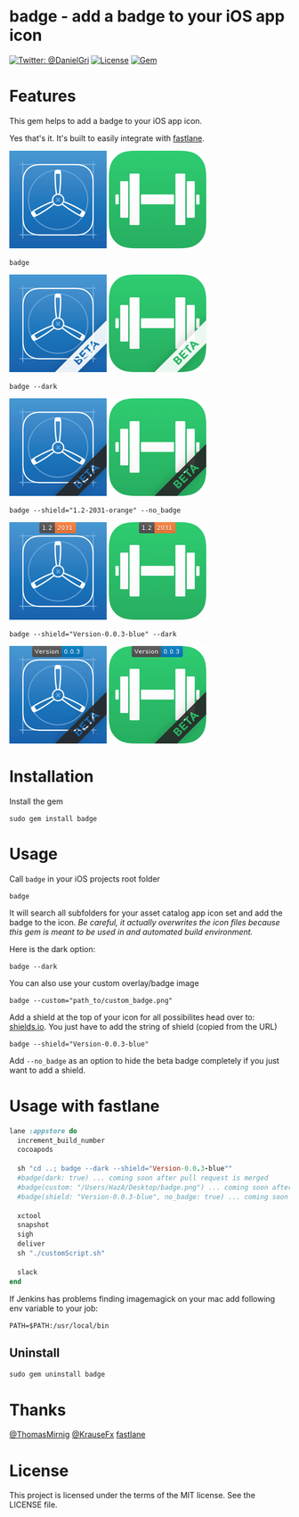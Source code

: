 badge - add a badge to your iOS app icon
============

[![Twitter: @DanielGri](https://img.shields.io/badge/contact-@DanielGri-blue.svg?style=flat)](https://twitter.com/DanielGri)
[![License](http://img.shields.io/badge/license-MIT-green.svg?style=flat)](https://github.com/HazAT/badge/blob/master/LICENSE)
[![Gem](https://img.shields.io/gem/v/badge.svg?style=flat)](http://rubygems.org/gems/badge)

# Features

This gem helps to add a badge to your iOS app icon.

Yes that's it.
It's built to easily integrate with [fastlane](https://github.com/fastlane/fastlane).

![assets/icon175x175.png](assets/icon175x175.png?raw=1) ![assets/icon175x175_fitrack.png](assets/icon175x175_fitrack.png?raw=1)

	badge

![assets/icon175x175_light_badged.png](assets/icon175x175_light_badged.png?raw=1) ![assets/icon175x175_fitrack_light_badged.png](assets/icon175x175_fitrack_light_badged.png?raw=1)

	badge --dark

![assets/icon175x175_dark_badged.png](assets/icon175x175_dark_badged.png?raw=1) ![assets/icon175x175_fitrack_dark_badged.png](assets/icon175x175_fitrack_dark_badged.png?raw=1)

	badge --shield="1.2-2031-orange" --no_badge

![assets/icon175x175_shield_1.2-2031-orange.png](assets/icon175x175_shield_1.2-2031-orange.png?raw=1) ![assets/icon175x175_fitrack_shield_1.2-2031-orange.png](assets/icon175x175_fitrack_shield_1.2-2031-orange.png?raw=1)

	badge --shield="Version-0.0.3-blue" --dark

![assets/icon175x175_shield_Version-0.0.3-blue.png](assets/icon175x175_shield_Version-0.0.3-blue.png?raw=1) ![assets/icon175x175_fitrack_shield_Version-0.0.3-blue.png](assets/icon175x175_fitrack_shield_Version-0.0.3-blue.png?raw=1)

# Installation

Install the gem

    sudo gem install badge

# Usage

Call ```badge``` in your iOS projects root folder

    badge
    
It will search all subfolders for your asset catalog app icon set and add the badge to the icon. 
*Be careful, it actually overwrites the icon files because this gem is meant to be used in and automated build environment.*

Here is the dark option:

	badge --dark

You can also use your custom overlay/badge image

    badge --custom="path_to/custom_badge.png"
    
Add a shield at the top of your icon for all possibilites head over to: [shields.io](http://shields.io/). You just have to add the string of shield (copied from the URL)

    badge --shield="Version-0.0.3-blue"
    
Add ```--no_badge``` as an option to hide the beta badge completely if you just want to add a shield. 

# Usage with fastlane

```ruby
lane :appstore do
  increment_build_number
  cocoapods
  
  sh "cd ..; badge --dark --shield="Version-0.0.3-blue""
  #badge(dark: true) ... coming soon after pull request is merged
  #badge(custom: "/Users/HazA/Desktop/badge.png") ... coming soon after pull request is merged
  #badge(shield: "Version-0.0.3-blue", no_badge: true) ... coming soon after pull request is merged
    
  xctool
  snapshot
  sigh
  deliver
  sh "./customScript.sh"

  slack
end
```

If Jenkins has problems finding imagemagick on your mac add following env variable to your job:

	PATH=$PATH:/usr/local/bin


## Uninstall

	sudo gem uninstall badge

# Thanks
[@ThomasMirnig](https://twitter.com/ThomasMirnig) [@KrauseFx](https://twitter.com/KrauseFx) [fastlane](https://github.com/fastlane/fastlane)

# License
This project is licensed under the terms of the MIT license. See the LICENSE file.
